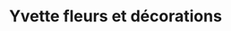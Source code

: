 ---
title: "Yvette fleurs et décorations"
url: /hasparren/yvette-fleurs-et-decorations/
shop: fleuriste
---